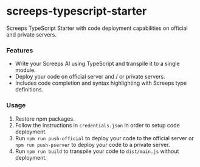 # screeps-typescript-starter

Screeps TypeScript Starter with code deployment capabilities on official and private servers.

### Features

- Write your Screeps AI using TypeScript and transpile it to a single module.
- Deploy your code on official server and / or private servers.
- Includes code completion and syntax highlighting with Screeps type definitions.

### Usage

1. Restore npm packages.
2. Follow the instructions in `credentials.json` in order to setup code deployment.
3. Run `npm run push-official` to deploy your code to the official server or `npm run push-pserver` to deploy your code to a private server.
4. Run `npm run build` to transpile your code to `dist/main.js` without deployment.

